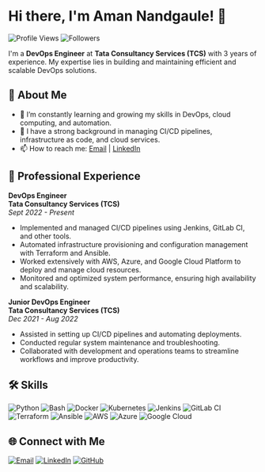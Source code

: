 # Hi there, I'm Aman Nandgaule! 👋

![Profile Views](https://komarev.com/ghpvc/?username=your-github-username&color=blueviolet) ![Followers](https://img.shields.io/github/followers/your-github-username?style=social)

I'm a **DevOps Engineer** at **Tata Consultancy Services (TCS)** with 3 years of experience. My expertise lies in building and maintaining efficient and scalable DevOps solutions.

## 🚀 About Me

- 🌱 I’m constantly learning and growing my skills in DevOps, cloud computing, and automation.
- 💼 I have a strong background in managing CI/CD pipelines, infrastructure as code, and cloud services.
- 📫 How to reach me: [Email](mailto:aman.pn312@gmail.com) | [LinkedIn](https://www.linkedin.com/in/aman3690/)

## 💼 Professional Experience

**DevOps Engineer**  
**Tata Consultancy Services (TCS)**  
*Sept 2022 - Present*

- Implemented and managed CI/CD pipelines using Jenkins, GitLab CI, and other tools.
- Automated infrastructure provisioning and configuration management with Terraform and Ansible.
- Worked extensively with AWS, Azure, and Google Cloud Platform to deploy and manage cloud resources.
- Monitored and optimized system performance, ensuring high availability and scalability.

**Junior DevOps Engineer**  
**Tata Consultancy Services (TCS)**  
*Dec 2021 - Aug 2022*

- Assisted in setting up CI/CD pipelines and automating deployments.
- Conducted regular system maintenance and troubleshooting.
- Collaborated with development and operations teams to streamline workflows and improve productivity.

## 🛠️ Skills

![Python](https://img.shields.io/badge/Python-3776AB?style=for-the-badge&logo=python&logoColor=white)
![Bash](https://img.shields.io/badge/Bash-4EAA25?style=for-the-badge&logo=gnu-bash&logoColor=white)
![Docker](https://img.shields.io/badge/Docker-2496ED?style=for-the-badge&logo=docker&logoColor=white)
![Kubernetes](https://img.shields.io/badge/Kubernetes-326CE5?style=for-the-badge&logo=kubernetes&logoColor=white)
![Jenkins](https://img.shields.io/badge/Jenkins-D24939?style=for-the-badge&logo=jenkins&logoColor=white)
![GitLab CI](https://img.shields.io/badge/GitLab_CI-FC6D26?style=for-the-badge&logo=gitlab&logoColor=white)
![Terraform](https://img.shields.io/badge/Terraform-7B42BC?style=for-the-badge&logo=terraform&logoColor=white)
![Ansible](https://img.shields.io/badge/Ansible-EE0000?style=for-the-badge&logo=ansible&logoColor=white)
![AWS](https://img.shields.io/badge/AWS-232F3E?style=for-the-badge&logo=amazon-aws&logoColor=white)
![Azure](https://img.shields.io/badge/Azure-0078D4?style=for-the-badge&logo=microsoft-azure&logoColor=white)
![Google Cloud](https://img.shields.io/badge/Google_Cloud-4285F4?style=for-the-badge&logo=google-cloud&logoColor=white)

## 🌐 Connect with Me

[![Email](https://img.shields.io/badge/Email-D14836?style=for-the-badge&logo=gmail&logoColor=white)](mailto:aman.pn312@gmail.com)
[![LinkedIn](https://img.shields.io/badge/LinkedIn-0A66C2?style=for-the-badge&logo=linkedin&logoColor=white)](https://www.linkedin.com/in/aman3690/)
[![GitHub](https://img.shields.io/badge/GitHub-181717?style=for-the-badge&logo=github&logoColor=white)](https://github.com/amanpn01)
